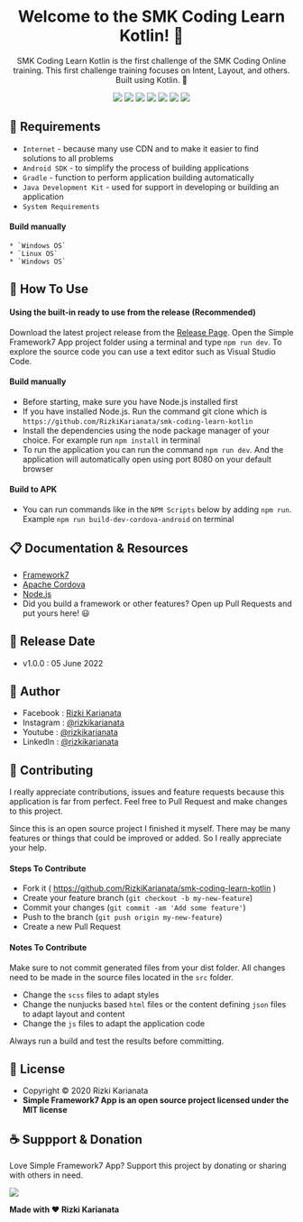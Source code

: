 <h1 align="center">Welcome to the SMK Coding Learn Kotlin! 👋 </h1>

<p align="center">SMK Coding Learn Kotlin is the first challenge of the SMK Coding Online training. This first challenge training focuses on Intent, Layout, and others. Built using Kotlin. 💖 </p>

<p align="center">
<img src="https://img.shields.io/github/contributors/RizkiKarianata/smk-coding-learn-kotlin?style=flat-square">
<img src="https://img.shields.io/github/issues/RizkiKarianata/smk-coding-learn-kotlin?style=flat-square">
<img src="https://img.shields.io/github/stars/RizkiKarianata/smk-coding-learn-kotlin?style=flat-square"> 
<img src="https://img.shields.io/github/forks/RizkiKarianata/smk-coding-learn-kotlin?style=flat-square">
<img src="https://img.shields.io/github/last-commit/RizkiKarianata/smk-coding-learn-kotlin.svg?style=flat-square">
<img src="https://img.shields.io/github/languages/code-size/RizkiKarianata/smk-coding-learn-kotlin?style=flat-square">
<img src="https://img.shields.io/github/license/RizkiKarianata/smk-coding-learn-kotlin?style=flat-square">
</p>

## 💾 Requirements

* `Internet` - because many use CDN and to make it easier to find solutions to all problems
* `Android SDK` - to simplify the process of building applications
* `Gradle` - function to perform application building automatically
* `Java Development Kit` - used for support in developing or building an application
* `System Requirements`

#### Build manually

	* `Windows OS`
	* `Linux OS`
	* `Windows OS`

## 🎯 How To Use

#### Using the built-in ready to use from the release (Recommended)

Download the latest project release from the [Release Page](https://github.com/RizkiKarianata/smk-coding-learn-kotlin "Release Page"). Open the Simple Framework7 App project folder using a terminal and type `npm run dev`. To explore the source code you can use a text editor such as Visual Studio Code.

#### Build manually

* Before starting, make sure you have Node.js installed first
* If you have installed Node.js. Run the command git clone which is `https://github.com/RizkiKarianata/smk-coding-learn-kotlin`
* Install the dependencies using the node package manager of your choice. For example run `npm install` in terminal
* To run the application you can run the command `npm run dev`. And the application will automatically open using port 8080 on your default browser

#### Build to APK

* You can run commands like in the `NPM Scripts` below by adding `npm run`. Example `npm run build-dev-cordova-android` on terminal

## 📋 Documentation & Resources

* [Framework7](https://framework7.io/)
* [Apache Cordova](https://cordova.apache.org/)
* [Node.js](https://nodejs.org/en/)
* Did you build a framework or other features? Open up Pull Requests and put yours here! 😃

## 📆 Release Date

* v1.0.0 : 05 June 2022

## 🧑 Author

* Facebook : <a href="https://www.facebook.com/rizky.slankers.3386"> Rizki Karianata</a>
* Instagram : <a href="https://www.instagram.com/rizkikarianata"> @rizkikarianata</a>
* Youtube : <a href="https://www.youtube.com/channel/UCwhkJwsq6swJrerdP0tixJA"> @rizkikarianata</a>
* LinkedIn :  <a href="https://www.linkedin.com/in/rizkikarianata"> @rizkikarianata</a>

## 🤝 Contributing

<p>I really appreciate contributions, issues and feature requests because this application is far from perfect. Feel free to Pull Request and make changes to this project.</p>
<p>Since this is an open source project I finished it myself. There may be many features or things that could be improved or added. So I really appreciate your help.</p>

#### Steps To Contribute

* Fork it ( https://github.com/RizkiKarianata/smk-coding-learn-kotlin )
* Create your feature branch (`git checkout -b my-new-feature`)
* Commit your changes (`git commit -am 'Add some feature'`)
* Push to the branch (`git push origin my-new-feature`)
* Create a new Pull Request

#### Notes To Contribute

Make sure to not commit generated files from your dist folder. All changes need to be made in the source files located in the `src` folder.

* Change the `scss` files to adapt styles
* Change the nunjucks based `html` files or the content defining `json` files to adapt layout and content
* Change the `js` files to adapt the application code

Always run a build and test the results before committing.

## 📝 License

* Copyright © 2020 Rizki Karianata
* **Simple Framework7 App is an open source project licensed under the MIT license**

## ☕️ Suppport & Donation

Love Simple Framework7 App? Support this project by donating or sharing with others in need.

<a href="https://www.buymeacoffee.com/rizkikarianata"><img src="https://img.shields.io/badge/Buy_Me_A_Coffee-FFDD00?style=for-the-badge&logo=buy-me-a-coffee&logoColor=black"/> </a>

**Made with ❤️ Rizki Karianata**